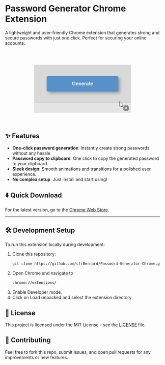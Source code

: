 # Password Generator Chrome Extension

A lightweight and user-friendly Chrome extension that generates strong and secure passwords with just one click. Perfect for securing your online accounts.

<br>
<br>

<p align="center">
  <img src="docs/img/ObXgQgOxCV.gif" alt="Password Generator Demo" />
</p>

<br>

## ✨ Features

- **One-click password generation**: Instantly create strong passwords without any hassle.
- **Password copy to clipboard**: One click to copy the generated password to your clipboard.
- **Sleek design**: Smooth animations and transitions for a polished user experience.
- **No complex setup**: Just install and start using!

## ⬇️ Quick Download

For the latest version, go to the [Chrome Web Store](https://chromewebstore.google.com/detail/password-generator/ehgbipfnhjjobfkklifaiabkbhjghofe?authuser=0&hl=fr).

---

## 🛠 Development Setup

To run this extension locally during development:

1. Clone this repository:
   ```bash
   git clone https://github.com/cfrBernard/Password-Generator-Chrome.git

2. Open Chrome and navigate to 
   ```bash
   chrome://extensions/

3. Enable Developer mode.
4. Click on Load unpacked and select the extension directory.

## 📁 License
This project is licensed under the MIT License - see the [LICENSE](./LICENSE.md) file.

## 🤝 Contributing
Feel free to fork this repo, submit issues, and open pull requests for any improvements or new features.
